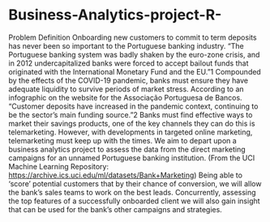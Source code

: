 # Business-Analytics-project-R-
Problem Definition
Onboarding new customers to commit to term deposits has never been so important to the 
Portuguese banking industry. “The Portuguese banking system was badly shaken by the 
euro-zone crisis, and in 2012 undercapitalized banks were forced to accept bailout funds 
that originated with the International Monetary Fund and the EU.”1 Compounded by the 
effects of the COVID-19 pandemic, banks must ensure they have adequate liquidity to 
survive periods of market stress. According to an infographic on the website 
for the Associação Portuguesa de Bancos. “Customer deposits have increased in the 
pandemic context, continuing to be the sector’s main funding source.”2 
Banks must find effective ways to market their savings products, one of the key channels 
they can do this is telemarketing. However, with developments in targeted online 
marketing, telemarketing must keep up with the times. We aim to depart upon a business 
analytics project to assess the data from the direct marketing campaigns for an unnamed 
Portuguese banking institution. (From the UCI Machine Learning 
Repository: https://archive.ics.uci.edu/ml/datasets/Bank+Marketing) Being able to 
‘score’ potential customers that by their chance of conversion, we will allow the bank’s sales 
teams to work on the best leads. Concurrently, assessing the top features of a successfully 
onboarded client we will also gain insight that can be used for the bank’s other campaigns 
and strategies.
